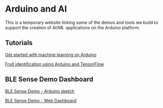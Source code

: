 # Arduino and AI

This is a temporary website linking some of the demos and tools we build to support the creation of AI/ML applications on the Arduino platform.


## Tutorials

[Get started with machine learning on Arduino](https://blog.arduino.cc/2019/10/15/get-started-with-machine-learning-on-arduino/)

[Fruit identification using Arduino and TensorFlow](https://blog.arduino.cc/2019/11/07/fruit-identification-using-arduino-and-tensorflow/)


## BLE Sense Demo Dashboard

[BLE Sense Demo - Arduino sketch](https://create.arduino.cc/editor/dpajak/e4128780-d76d-438f-97a4-541740cb0473/preview)

[BLE Sense Demo - Web Dashboard](https://arduino.github.io/ArduinoAI/BLESense-test-dashboard)

